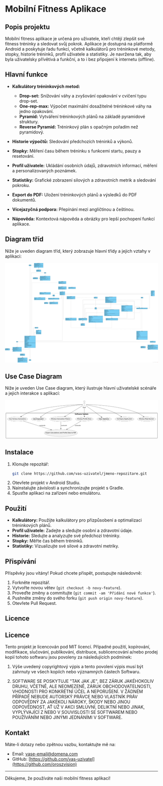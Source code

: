 # Mobilní Fitness Aplikace

## Popis projektu

Mobilní fitness aplikace je určená pro uživatele, kteří chtějí zlepšit své fitness tréninky a sledovat svůj pokrok. Aplikace je dostupná na platformě Android a poskytuje řadu funkcí, včetně kalkulátorů pro tréninkové metody, stopky, historie tréninků, profil uživatele a statistiky. Je navržena tak, aby byla uživatelsky přívětivá a funkční, a to i bez připojení k internetu (offline).

## Hlavní funkce

- **Kalkulátory tréninkových metod:**
  - **Drop-set:** Snižování váhy a zvyšování opakování v cvičení typu drop-set.
  - **One-rep-max:** Výpočet maximální dosažitelné tréninkové váhy na jedno opakování.
  - **Pyramid:** Vytváření tréninkových plánů na základě pyramidové struktury.
  - **Reverse Pyramid:** Tréninkový plán s opačným pořadím než pyramidový.

- **Historie výpočtů:** Sledování předchozích tréninků a výkonů.

- **Stopky:** Měření času během tréninku s funkcemi startu, pauzy a resetování.

- **Profil uživatele:** Ukládání osobních údajů, zdravotních informací, měření a personalizovaných poznámek.

- **Statistiky:** Grafické zobrazení silových a zdravotních metrik a sledování pokroku.

- **Export do PDF:** Uložení tréninkových plánů a výsledků do PDF dokumentů.

- **Vícejazyčná podpora:** Přepínání mezi angličtinou a češtinou.

- **Nápověda:** Kontextová nápověda a obrázky pro lepší pochopení funkcí aplikace.

## Diagram tříd

Níže je uveden diagram tříd, který zobrazuje hlavní třídy a jejich vztahy v aplikaci:

![Class Diagram](app/src/main/res/drawable/bachelor_work_class_diagram.png)

## Use Case Diagram

Níže je uveden Use Case diagram, který ilustruje hlavní uživatelské scénáře a jejich interakce s aplikací:

![UseCase Diagram](app/src/main/res/drawable/bachelor_work_use_case_diagram.png)

## Instalace

1. Klonujte repozitář:
    ```bash
    git clone https://github.com/vas-uzivatel/jmeno-repozitare.git
    ```
2. Otevřete projekt v Android Studiu.
3. Nainstalujte závislosti a synchronizujte projekt s Gradle.
4. Spusťte aplikaci na zařízení nebo emulátoru.

## Použití

- **Kalkulátory:** Použijte kalkulátory pro přizpůsobení a optimalizaci tréninkových plánů.
- **Profil uživatele:** Zadejte a sledujte osobní a zdravotní údaje.
- **Historie:** Sledujte a analyzujte své předchozí tréninky.
- **Stopky:** Měřte čas během tréninků.
- **Statistiky:** Vizualizujte své silové a zdravotní metriky.

## Přispívání

Příspěvky jsou vítány! Pokud chcete přispět, postupujte následovně:

1. Forkněte repozitář.
2. Vytvořte novou větev (`git checkout -b novy-feature`).
3. Proveďte změny a commitujte (`git commit -am 'Přidání nové funkce'`).
4. Pushněte změny do svého forku (`git push origin novy-feature`).
5. Otevřete Pull Request.

## Licence

## Licence

Tento projekt je licencován pod MIT licencí. Případné použití, kopírování, modifikace, slučování, publikování, distribuce, sublicencování a/nebo prodej kopií tohoto softwaru jsou povoleny za následujících podmínek:

1. Výše uvedený copyrightový výpis a tento povolení výpis musí být zahrnuty ve všech kopiích nebo významných částech Softwaru.

2. SOFTWARE SE POSKYTUJE "TAK JAK JE", BEZ ZÁRUK JAKÉHOKOLIV DRUHU, VČETNĚ, ALE NEOMEZENĚ, ZÁRUK OBCHODOVATELNOSTI, VHODNOSTI PRO KONKRÉTNÍ ÚČEL A NEPORUŠENÍ. V ŽÁDNÉM PŘÍPADĚ NEBUDE AUTORSKÝ PRÁVCE NEBO VLASTNÍK PRÁV ODPOVĚDNÝ ZA JAKÉKOLI NÁROKY, ŠKODY NEBO JINOU ODPOVĚDNOST, AŤ UŽ V AKCI SMLUVNÍ, DELIKTNÍ NEBO JINAK, VYPLÝVAJÍCÍ Z NEBO V SOUVISLOSTI SE SOFTWAREM NEBO POUŽÍVÁNÍM NEBO JINÝMI JEDNÁNÍMI V SOFTWARE.


## Kontakt

Máte-li dotazy nebo zpětnou vazbu, kontaktujte mě na:

- Email: [vase-email@domena.com](mailto:oroszvision@gmail.com)
- GitHub: [https://github.com/vas-uzivatel](https://github.com/oroszvision)

---

Děkujeme, že používáte naši mobilní fitness aplikaci!
